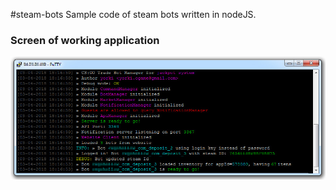 #steam-bots
Sample code of steam bots written in nodeJS.
### Screen of working application
![alt text](development/screen.jpg?raw=true "Screen of application")